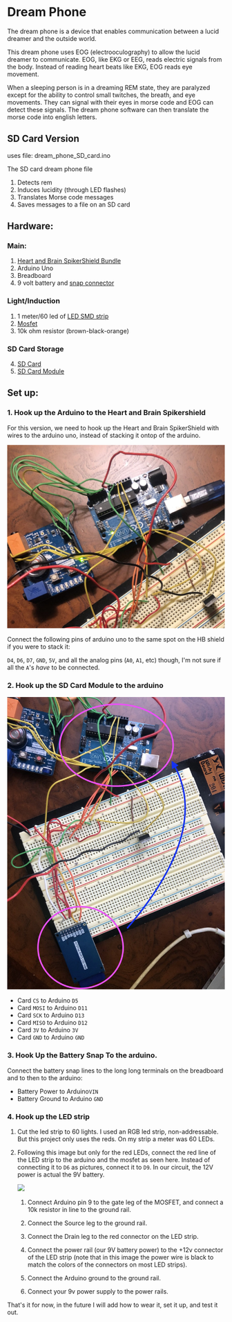 # Dream Phone

The dream phone is a device that enables communication between a lucid dreamer and the outside world.

This dream phone uses EOG (electrooculography) to allow the lucid dreamer to communicate. EOG, like EKG or EEG, reads electric signals from the body. Instead of reading heart beats like EKG, EOG reads eye movement.

When a sleeping person is in a dreaming REM state, they are paralyzed except for the ability to control small twitches, the breath, and eye movements. They can signal with their eyes in morse code and EOG can detect these signals. The dream phone software can then translate the morse code into english letters.

## SD Card Version

uses file: dream_phone_SD_card.ino

The SD card dream phone file

1. Detects rem
2. Induces lucidity (through LED flashes)
3. Translates Morse code messages
4. Saves messages to a file on an SD card

## Hardware:

### Main:

1. [Heart and Brain SpikerShield Bundle](https://backyardbrains.com/products/heartandbrainspikershieldbundle)
2. Arduino Uno
3. Breadboard
4. 9 volt battery and [snap connector](https://www.amazon.com/Parts-Express-Battery-Clip-Pack/dp/B01IFP0N3U/)

### Light/Induction

1. 1 meter/60 led of [LED SMD strip](https://www.amazon.com/gp/product/B00DTOAWZ2/)
2. [Mosfet](https://www.amazon.com/gp/product/B071Z98SRG/)
3. 10k ohm resistor (brown-black-orange)

### SD Card Storage

4. [SD Card](https://www.amazon.com/Delkin-Devices-Select-UHS-I-Memory/dp/B078WVQXB1/)
5. [SD Card Module](https://www.amazon.com/gp/product/B07XGQ863W/)

## Set up:

### 1. Hook up the Arduino to the Heart and Brain Spikershield

For this version, we need to hook up the Heart and Brain SpikerShield with wires to the arduino uno, instead of stacking it ontop of the arduino.

<img src = "images/hb_to_ard.jpeg">

Connect the following pins of arduino uno to the same spot on the HB shield if you were to stack it:

`D4`, `D6`, `D7`, `GND`, `5V`, and all the analog pins (`A0`, `A1`, etc) though, I'm not sure if all the `A`'s _have_ to be connected.

### 2. Hook up the SD Card Module to the arduino

<img src = "images/sd_to_arduino.jpeg">

- Card `CS` to Arduino `D5`
- Card `MOSI` to Arduino `D11`
- Card `SCK` to Arduino `D13`
- Card `MISO` to Arduino `D12`
- Card `3V` to Arduino `3V`
- Card `GND` to Arduino `GND`

### 3. Hook Up the Battery Snap To the arduino.

Connect the battery snap lines to the long long terminals on the breadboard and to then to the arduino:

- Battery Power to Arduino`VIN`
- Battery Ground to Arduino `GND`

### 4. Hook up the LED strip

1. Cut the led strip to 60 lights. I used an RGB led strip, non-addressable. But this project only uses the reds. On my strip a meter was 60 LEDs.

2. Following this image but only for the red LEDs, connect the red line of the LED strip to the arduino and the mosfet as seen here. Instead of connecting it to `D6` as pictures, connect it to `D9`. In our circuit, the 12V power is actual the 9V battery.

   <img src = "https://static1.makeuseofimages.com/wordpress/wp-content/uploads/2017/05/12v-fritzing_670.jpg">

   1. Connect Arduino pin 9 to the gate leg of the MOSFET, and connect a 10k resistor in line to the ground rail.
   2. Connect the Source leg to the ground rail.
   3. Connect the Drain leg to the red connector on the LED strip.
   4. Connect the power rail (our 9V battery power) to the +12v connector of the LED strip (note that in this image the power wire is black to match the colors of the connectors on most LED strips).
   5. Connect the Arduino ground to the ground rail.

   6. Connect your 9v power supply to the power rails.

That's it for now, in the future I will add how to wear it, set it up, and test it out.
